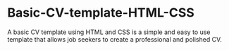 # Basic-CV-template-HTML-CSS
A basic CV template using HTML and CSS is a simple and easy to use template that allows job seekers to create a professional and polished CV.
